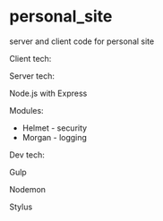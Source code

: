 # personal_site
server and client code for personal site

Client tech:


Server tech:

Node.js with Express

Modules:
* Helmet - security
* Morgan - logging

Dev tech:

Gulp

Nodemon

Stylus